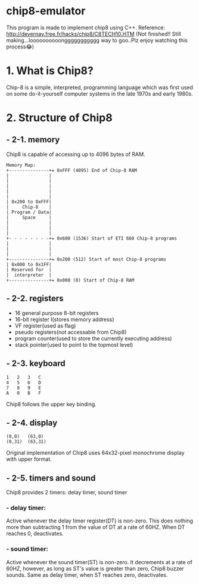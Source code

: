 # chip8-emulator

This program is made to implement chip8 using C++.
Reference: http://devernay.free.fr/hacks/chip8/C8TECH10.HTM
(Not finished!! Still making...loooooooooonggggggggggg way to goo..Plz enjoy watching this process😂)

# 1. What is Chip8?


Chip-8 is a simple, interpreted, programming language which was first used on some do-it-yourself computer systems in the late 1970s and early 1980s.

# 2. Structure of Chip8

## - 2-1. memory
Chip8 is capable of accessing up to 4096 bytes of RAM.

```text
Memory Map:
+---------------+= 0xFFF (4095) End of Chip-8 RAM
|               |
|               |
|               |
|               |
|               |
| 0x200 to 0xFFF|
|     Chip-8    |
| Program / Data|
|     Space     |
|               |
|               |
|               |
+- - - - - - - -+= 0x600 (1536) Start of ETI 660 Chip-8 programs
|               |
|               |
|               |
+---------------+= 0x200 (512) Start of most Chip-8 programs
| 0x000 to 0x1FF|
| Reserved for  |
|  interpreter  |
+---------------+= 0x000 (0) Start of Chip-8 RAM
```

## - 2-2. registers

- 16 general purpose 8-bit registers
- 16-bit register I(stores memory address)
- VF register(used as flag)
- pseudo registers(not accessable from Chip8)
- program counter(used to store the currently executing address)
- stack pointer(used to point to the topmost level)


## - 2-3. keyboard

```text
1	2	3	C
4	5	6	D
7	8	9	E
A	0	B	F
```
Chip8 follows the upper key binding.

## - 2-4. display

```text
(0,0)	(63,0)
(0,31)	(63,31)
```
Original implementation of Chip8 uses 64x32-pixel monochrome display with upper format.

## - 2-5. timers and sound

Chip8 provides 2 timers: delay timer, sound timer

### - delay timer: 
Active whenever the delay timer register(DT) is non-zero. This does nothing more than subtracting 1 from the value of DT at a rate of 60HZ. When DT reaches 0, deactivates.
### - sound timer: 
Active whenever the sound timer(ST) is non-zero. It decrements at a rate of 60HZ, 
however, as long as ST's value is greater than zero, Chip8 buzzer sounds. Same as delay timer, when ST reaches zero, deactivates.